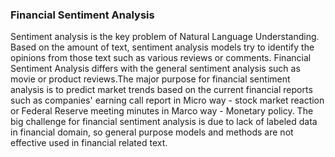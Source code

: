 ### Financial Sentiment Analysis

Sentiment analysis is the key problem of Natural Language Understanding. Based on the amount of  text, sentiment analysis models try to identify the opinions from those text such as various reviews or comments. Financial Sentiment Analysis differs with the general sentiment analysis such as movie or product reviews.The major purpose for financial sentiment analysis is to predict market trends based on the current financial reports such as companies' earning call report in Micro way - stock market reaction or Federal Reserve meeting minutes in Marco way - Monetary policy. The big challenge for financial sentiment analysis is due to lack of labeled data in financial domain, so general purpose models and methods are not effective used in financial related text. 
